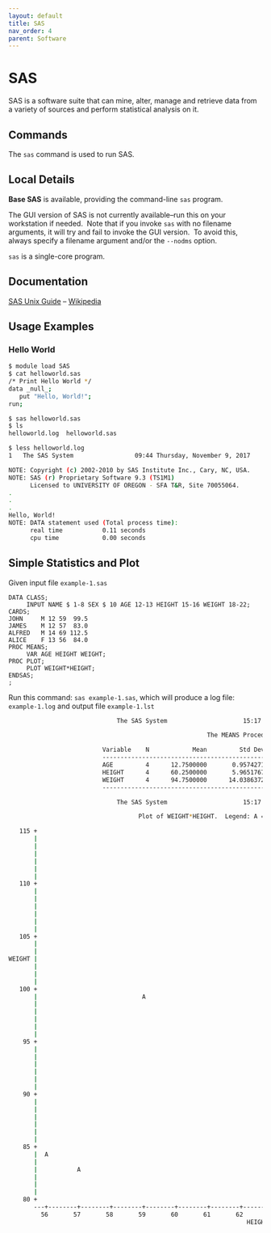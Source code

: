 ```yaml
---
layout: default
title: SAS
nav_order: 4
parent: Software
---
```


# SAS

SAS is a software suite that can mine, alter, manage and retrieve data from a variety of sources and perform statistical analysis on it.

## Commands

The `sas` command is used to run SAS.

## Local Details

**Base SAS** is available, providing the command-line `sas` program.

The GUI version of SAS is not currently available–run this on your workstation if needed.  Note that if you invoke `sas` with no filename arguments, it will try and fail to invoke the GUI version.  To avoid this, always specify a filename argument and/or the `--nodms` option.

`sas` is a single-core program.

## Documentation

[SAS Unix Guide](http://support.sas.com/documentation/cdl/en/hostunx/63053/HTML/default/viewer.htm) – [Wikipedia](https://en.wikipedia.org/wiki/SAS_(software))

## Usage Examples

### Hello World

```bash
$ module load SAS
$ cat helloworld.sas
/* Print Hello World */
data _null_;
   put "Hello, World!";
run;

$ sas helloworld.sas
$ ls
helloworld.log  helloworld.sas

$ less helloworld.log
1   The SAS System                 09:44 Thursday, November 9, 2017

NOTE: Copyright (c) 2002-2010 by SAS Institute Inc., Cary, NC, USA.
NOTE: SAS (r) Proprietary Software 9.3 (TS1M1)
      Licensed to UNIVERSITY OF OREGON - SFA T&R, Site 70055064.
.
.
.
Hello, World!
NOTE: DATA statement used (Total process time):
      real time           0.11 seconds
      cpu time            0.00 seconds
```

## Simple Statistics and Plot

Given input file `example-1.sas`

```SAS
DATA CLASS;
     INPUT NAME $ 1-8 SEX $ 10 AGE 12-13 HEIGHT 15-16 WEIGHT 18-22;
CARDS;
JOHN     M 12 59  99.5
JAMES    M 12 57  83.0
ALFRED   M 14 69 112.5
ALICE    F 13 56  84.0
PROC MEANS;
     VAR AGE HEIGHT WEIGHT;
PROC PLOT;
     PLOT WEIGHT*HEIGHT;
ENDSAS;
;
```

Run this command: `sas example-1.sas`, which will produce a log file: `example-1.log` and output file `example-1.lst`

```bash
                              The SAS System                     15:17 Wednesday, November 29, 2017   1

                                                       The MEANS Procedure

                          Variable    N            Mean         Std Dev         Minimum         Maximum
                          -----------------------------------------------------------------------------
                          AGE         4      12.7500000       0.9574271      12.0000000      14.0000000
                          HEIGHT      4      60.2500000       5.9651767      56.0000000      69.0000000
                          WEIGHT      4      94.7500000      14.0386372      83.0000000     112.5000000
                          -----------------------------------------------------------------------------

                              The SAS System                     15:17 Wednesday, November 29, 2017   2

                                    Plot of WEIGHT*HEIGHT.  Legend: A = 1 obs, B = 2 obs, etc.

   115 +
       |
       |
       |                                                                                                                       A
       |
       |
       |
   110 +
       |
       |
       |
       |
       |
       |
   105 +
       |
       |
WEIGHT |
       |
       |
       |
   100 +
       |                             A
       |
       |
       |
       |
       |
    95 +
       |
       |
       |
       |
       |
       |
    90 +
       |
       |
       |
       |
       |
       |
    85 +
       |  A
       |
       |           A
       |
       |
       |
    80 +
       ---+--------+--------+--------+--------+--------+--------+--------+--------+--------+--------+--------+--------+--------+--
         56       57       58       59       60       61       62       63       64       65       66       67       68       69
                                                                  HEIGHT
```
